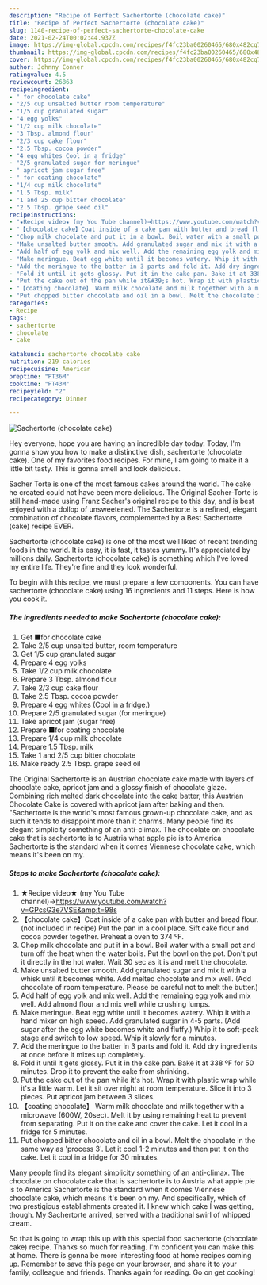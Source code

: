 ```yaml
---
description: "Recipe of Perfect Sachertorte (chocolate cake)"
title: "Recipe of Perfect Sachertorte (chocolate cake)"
slug: 1140-recipe-of-perfect-sachertorte-chocolate-cake
date: 2021-02-24T00:02:44.937Z
image: https://img-global.cpcdn.com/recipes/f4fc23ba00260465/680x482cq70/sachertorte-chocolate-cake-recipe-main-photo.jpg
thumbnail: https://img-global.cpcdn.com/recipes/f4fc23ba00260465/680x482cq70/sachertorte-chocolate-cake-recipe-main-photo.jpg
cover: https://img-global.cpcdn.com/recipes/f4fc23ba00260465/680x482cq70/sachertorte-chocolate-cake-recipe-main-photo.jpg
author: Johnny Conner
ratingvalue: 4.5
reviewcount: 26863
recipeingredient:
- " for chocolate cake"
- "2/5 cup unsalted butter room temperature"
- "1/5 cup granulated sugar"
- "4 egg yolks"
- "1/2 cup milk chocolate"
- "3 Tbsp. almond flour"
- "2/3 cup cake flour"
- "2.5 Tbsp. cocoa powder"
- "4 egg whites Cool in a fridge"
- "2/5 granulated sugar for meringue"
- " apricot jam sugar free"
- " for coating chocolate"
- "1/4 cup milk chocolate"
- "1.5 Tbsp. milk"
- "1 and 25 cup bitter chocolate"
- "2.5 Tbsp. grape seed oil"
recipeinstructions:
- "★Recipe video★ (my You Tube channel)→https://www.youtube.com/watch?v=GPcsG3e7VSE&amp;t=98s"
- "【chocolate cake】Coat inside of a cake pan with butter and bread flour.(not included in recipe) Put the pan in a cool place. Sift cake flour and cocoa powder together. Preheat a oven to 374 ºF."
- "Chop milk chocolate and put it in a bowl. Boil water with a small pot and turn off the heat when the water boils. Put the bowl on the pot. Don&#39;t put it directly in the hot water. Wait 30 sec as it is and melt the chocolate."
- "Make unsalted butter smooth. Add granulated sugar and mix it with a whisk until it becomes white. Add melted chocolate and mix well. (Add chocolate of room temperature. Please be careful not to melt the butter.)"
- "Add half of egg yolk and mix well. Add the remaining egg yolk and mix well. Add almond flour and mix well while crushing lumps."
- "Make meringue. Beat egg white until it becomes watery. Whip it with a hand mixer on high speed. Add granulated sugar in 4-5 parts. (Add sugar after the egg white becomes white and fluffy.) Whip it to soft-peak stage and switch to low speed. Whip it slowly for a minutes."
- "Add the meringue to the batter in 3 parts and fold it. Add dry ingredients at once before it mixes up completely."
- "Fold it until it gets glossy. Put it in the cake pan. Bake it at 338 ºF for 50 minutes. Drop it to prevent the cake from shrinking."
- "Put the cake out of the pan while it&#39;s hot. Wrap it with plastic wrap while it&#39;s a little warm. Let it sit over night at room temperature. Slice it into 3 pieces. Put apricot jam between 3 slices."
- "【coating chocolate】 Warm milk chocolate and milk together with a microwave (600W, 20sec). Melt it by using remaining heat to prevent from separating. Put it on the cake and cover the cake. Let it cool in a fridge for 5 minutes."
- "Put chopped bitter chocolate and oil in a bowl. Melt the chocolate in the same way as &#39;process 3&#39;. Let it cool 1-2 minutes and then put it on the cake. Let it cool in a fridge for 30 minutes."
categories:
- Recipe
tags:
- sachertorte
- chocolate
- cake

katakunci: sachertorte chocolate cake 
nutrition: 219 calories
recipecuisine: American
preptime: "PT36M"
cooktime: "PT43M"
recipeyield: "2"
recipecategory: Dinner

---
```



![Sachertorte (chocolate cake)](https://img-global.cpcdn.com/recipes/f4fc23ba00260465/680x482cq70/sachertorte-chocolate-cake-recipe-main-photo.jpg)

Hey everyone, hope you are having an incredible day today. Today, I'm gonna show you how to make a distinctive dish, sachertorte (chocolate cake). One of my favorites food recipes. For mine, I am going to make it a little bit tasty. This is gonna smell and look delicious.

Sacher Torte is one of the most famous cakes around the world. The cake he created could not have been more delicious. The Original Sacher-Torte is still hand-made using Franz Sacher&#39;s original recipe to this day, and is best enjoyed with a dollop of unsweetened. The Sachertorte is a refined, elegant combination of chocolate flavors, complemented by a Best Sachertorte (cake) recipe EVER.

Sachertorte (chocolate cake) is one of the most well liked of recent trending foods in the world. It is easy, it is fast, it tastes yummy. It's appreciated by millions daily. Sachertorte (chocolate cake) is something which I've loved my entire life. They're fine and they look wonderful.


To begin with this recipe, we must prepare a few components. You can have sachertorte (chocolate cake) using 16 ingredients and 11 steps. Here is how you cook it.

<!--inarticleads1-->

##### The ingredients needed to make Sachertorte (chocolate cake):

1. Get  ■for chocolate cake
1. Take 2/5 cup unsalted butter, room temperature
1. Get 1/5 cup granulated sugar
1. Prepare 4 egg yolks
1. Take 1/2 cup milk chocolate
1. Prepare 3 Tbsp. almond flour
1. Take 2/3 cup cake flour
1. Take 2.5 Tbsp. cocoa powder
1. Prepare 4 egg whites (Cool in a fridge.)
1. Prepare 2/5 granulated sugar (for meringue)
1. Take  apricot jam (sugar free)
1. Prepare  ■for coating chocolate
1. Prepare 1/4 cup milk chocolate
1. Prepare 1.5 Tbsp. milk
1. Take 1 and 2/5 cup bitter chocolate
1. Make ready 2.5 Tbsp. grape seed oil


The Original Sachertorte is an Austrian chocolate cake made with layers of chocolate cake, apricot jam and a glossy finish of chocolate glaze. Combining rich melted dark chocolate into the cake batter, this Austrian Chocolate Cake is covered with apricot jam after baking and then. &#34;Sachertorte is the world&#39;s most famous grown-up chocolate cake, and as such it tends to disappoint more than it charms. Many people find its elegant simplicity something of an anti-climax. The chocolate on chocolate cake that is sachertorte is to Austria what apple pie is to America Sachertorte is the standard when it comes Viennese chocolate cake, which means it&#39;s been on my. 

<!--inarticleads2-->

##### Steps to make Sachertorte (chocolate cake):

1. ★Recipe video★ (my You Tube channel)→https://www.youtube.com/watch?v=GPcsG3e7VSE&amp;t=98s
1. 【chocolate cake】Coat inside of a cake pan with butter and bread flour.(not included in recipe) Put the pan in a cool place. Sift cake flour and cocoa powder together. Preheat a oven to 374 ºF.
1. Chop milk chocolate and put it in a bowl. Boil water with a small pot and turn off the heat when the water boils. Put the bowl on the pot. Don&#39;t put it directly in the hot water. Wait 30 sec as it is and melt the chocolate.
1. Make unsalted butter smooth. Add granulated sugar and mix it with a whisk until it becomes white. Add melted chocolate and mix well. (Add chocolate of room temperature. Please be careful not to melt the butter.)
1. Add half of egg yolk and mix well. Add the remaining egg yolk and mix well. Add almond flour and mix well while crushing lumps.
1. Make meringue. Beat egg white until it becomes watery. Whip it with a hand mixer on high speed. Add granulated sugar in 4-5 parts. (Add sugar after the egg white becomes white and fluffy.) Whip it to soft-peak stage and switch to low speed. Whip it slowly for a minutes.
1. Add the meringue to the batter in 3 parts and fold it. Add dry ingredients at once before it mixes up completely.
1. Fold it until it gets glossy. Put it in the cake pan. Bake it at 338 ºF for 50 minutes. Drop it to prevent the cake from shrinking.
1. Put the cake out of the pan while it&#39;s hot. Wrap it with plastic wrap while it&#39;s a little warm. Let it sit over night at room temperature. Slice it into 3 pieces. Put apricot jam between 3 slices.
1. 【coating chocolate】 Warm milk chocolate and milk together with a microwave (600W, 20sec). Melt it by using remaining heat to prevent from separating. Put it on the cake and cover the cake. Let it cool in a fridge for 5 minutes.
1. Put chopped bitter chocolate and oil in a bowl. Melt the chocolate in the same way as &#39;process 3&#39;. Let it cool 1-2 minutes and then put it on the cake. Let it cool in a fridge for 30 minutes.


Many people find its elegant simplicity something of an anti-climax. The chocolate on chocolate cake that is sachertorte is to Austria what apple pie is to America Sachertorte is the standard when it comes Viennese chocolate cake, which means it&#39;s been on my. And specifically, which of two prestigious establishments created it. I knew which cake I was getting, though. My Sachertorte arrived, served with a traditional swirl of whipped cream. 

So that is going to wrap this up with this special food sachertorte (chocolate cake) recipe. Thanks so much for reading. I'm confident you can make this at home. There is gonna be more interesting food at home recipes coming up. Remember to save this page on your browser, and share it to your family, colleague and friends. Thanks again for reading. Go on get cooking!
